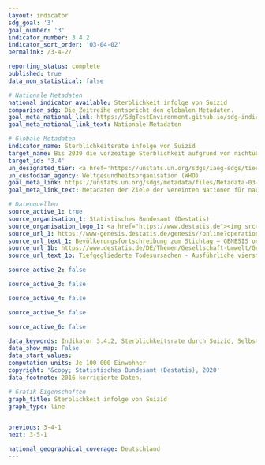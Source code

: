 ```yaml
---
layout: indicator
sdg_goal: '3'
goal_number: '3'
indicator_number: 3.4.2
indicator_sort_order: '03-04-02'
permalink: /3-4-2/

reporting_status: complete
published: true
data_non_statistical: false

# Nationale Metadaten
national_indicator_available: Sterblichkeit infolge von Suizid
comparison_sdg: Die Zeitreihe entspricht den globalen Metadaten.
goal_meta_national_link: https://SdgTestEnvironment.github.io/sdg-indicators/public/MetaDe/3.4.2.pdf
goal_meta_national_link_text: Nationale Metadaten

# Globale Metadaten
indicator_name: Sterblichkeitsrate infolge von Suizid
target_name: Bis 2030 die vorzeitige Sterblichkeit aufgrund von nichtübertragbaren Krankheiten durch Prävention und Behandlung um ein Drittel senken und die psychische Gesundheit und das Wohlergehen fördern
target_id: '3.4'
un_designated_tier: <a href='https://unstats.un.org/sdgs/iaeg-sdgs/tier-classification/' title='Klicken Sie hier um weitere Informationen zur UN-Tier-Klassifikation zu erhalten.'>Tier I</a>
un_custodian_agency: Weltgesundheitsorganisation (WHO)
goal_meta_link: https://unstats.un.org/sdgs/metadata/files/Metadata-03-04-02.pdf
goal_meta_link_text: Metadaten der Ziele der Vereinten Nationen für nachhaltige Entwicklung

# Datenquellen
source_active_1: true
source_organisation_1: Statistisches Bundesamt (Destatis)
source_organisation_logo_1: <a href="https://www.destatis.de"><img src="https://g205sdgs.github.io/sdg-indicators/public/OrgImgDe/destatis.png" alt="Logo destatis" style="height:60px; width:148px"/></a>
source_url_1: https://www-genesis.destatis.de/genesis//online?operation=table&code=12411-0003&bypass=true&language=de
source_url_text_1: Bevölkerungsfortschreibung zum Stichtag – GENESIS online 12411-0003
source_url_1b: https://www.destatis.de/DE/Themen/Gesellschaft-Umwelt/Gesundheit/Todesursachen/_inhalt.html#sprg234240
source_url_text_1b: Tiefgegliederte Todesursachen - Ausführliche vierstellige ICD10-Klassifikation

source_active_2: false

source_active_3: false

source_active_4: false

source_active_5: false

source_active_6: false

data_keywords: Indikator 3.4.2, Sterblichkeitsrate durch Suizid, Selbstmord, Weltgesundheitsorganisation (WHO)
data_show_map: False
data_start_values: 
computation_units: Je 100 000 Einwohner
copyright: '&copy; Statistisches Bundesamt (Destatis), 2020'
data_footnote: 2016 korrigierte Daten.

# Grafik Eigenschaften
graph_title: Sterblichkeit infolge von Suizid
graph_type: line


previous: 3-4-1
next: 3-5-1

national_geographical_coverage: Deutschland
---
```


<span></span>